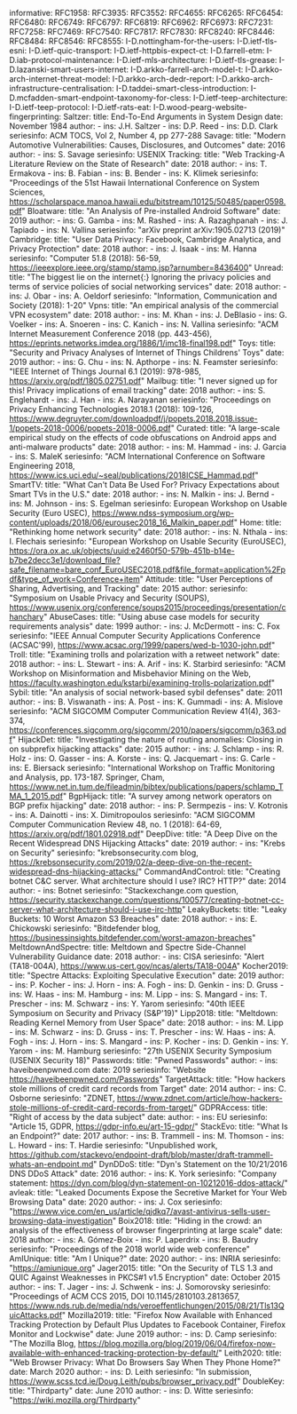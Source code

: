 informative:
  RFC1958:
  RFC3935: 
  RFC3552:
  RFC4655:
  RFC6265:
  RFC6454:
  RFC6480:
  RFC6749:
  RFC6797:
  RFC6819:
  RFC6962:
  RFC6973:
  RFC7231:
  RFC7258:
  RFC7469:
  RFC7540:
  RFC7817:
  RFC7830:
  RFC8240:
  RFC8446:
  RFC8484:
  RFC8546:
  RFC8555:
  I-D.nottingham-for-the-users:
  I-D.ietf-tls-esni:
  I-D.ietf-quic-transport:
  I-D.ietf-httpbis-expect-ct:
  I-D.farrell-etm:
  I-D.iab-protocol-maintenance:
  I-D.ietf-mls-architecture:
  I-D.ietf-tls-grease:
  I-D.lazanski-smart-users-internet:
  I-D.arkko-farrell-arch-model-t: 
  I-D.arkko-arch-internet-threat-model:
  I-D.arkko-arch-dedr-report:
  I-D.arkko-arch-infrastructure-centralisation:
  I-D.taddei-smart-cless-introduction:
  I-D.mcfadden-smart-endpoint-taxonomy-for-cless:
  I-D.ietf-teep-architecture:
  I-D.ietf-teep-protocol:
  I-D.ietf-rats-eat:
  I-D.wood-pearg-website-fingerprinting:
  Saltzer:
   title: End-To-End Arguments in System Design
   date: November 1984
   author:
    - ins: J.H. Saltzer
    - ins: D.P. Reed
    - ins: D.D. Clark
   seriesinfo: ACM TOCS, Vol 2, Number 4, pp 277-288
  Savage:
   title: "Modern Automotive Vulnerabilities: Causes, Disclosures, and Outcomes"
   date: 2016
   author:
    - ins: S. Savage
   seriesinfo: USENIX
  Tracking:
   title: "Web Tracking-A Literature Review on the State of Research"
   date: 2018
   author:
    - ins: T. Ermakova
    - ins: B. Fabian
    - ins: B. Bender
    - ins: K. Klimek
   seriesinfo: "Proceedings of the 51st Hawaii International Conference on System Sciences, https://scholarspace.manoa.hawaii.edu/bitstream/10125/50485/paper0598.pdf"
  Bloatware:
   title: "An Analysis of Pre-installed Android Software"
   date: 2019
   author:
    - ins: G. Gamba
    - ins: M. Rashed
    - ins: A. Razaghpanah
    - ins: J. Tapiado
    - ins: N. Vallina
   seriesinfo: "arXiv preprint arXiv:1905.02713 (2019)"
  Cambridge:
   title: "User Data Privacy: Facebook, Cambridge Analytica, and Privacy Protection"
   date: 2018
   author:
    - ins: J. Isaak
    - ins: M. Hanna
   seriesinfo: "Computer 51.8 (2018): 56-59, https://ieeexplore.ieee.org/stamp/stamp.jsp?arnumber=8436400"
  Unread:
   title: "The biggest lie on the internet{:} Ignoring the privacy policies and terms of service policies of social networking services"
   date: 2018
   author:
    - ins: J. Obar
    - ins: A. Oeldorf
   seriesinfo: "Information, Communication and Society (2018): 1-20"
  Vpns:
   title: "An empirical analysis of the commercial VPN ecosystem"
   date: 2018
   author:
    - ins: M. Khan
    - ins: J. DeBlasio
    - ins: G. Voelker
    - ins: A. Snoeren
    - ins: C. Kanich
    - ins: N. Vallina
   seriesinfo: "ACM Internet Measurement Conference 2018 (pp. 443-456), https://eprints.networks.imdea.org/1886/1/imc18-final198.pdf"
  Toys:
   title: "Security and Privacy Analyses of Internet of Things Childrens' Toys"
   date: 2019
   author:
    - ins: G. Chu
    - ins: N. Apthorpe
    - ins: N. Feamster
   seriesinfo: "IEEE Internet of Things Journal 6.1 (2019): 978-985, https://arxiv.org/pdf/1805.02751.pdf"
  Mailbug:
   title: "I never signed up for this! Privacy implications of email tracking"
   date: 2018
   author:
    - ins: S. Englehardt
    - ins: J. Han
    - ins: A. Narayanan
   seriesinfo: "Proceedings on Privacy Enhancing Technologies 2018.1 (2018): 109-126, https://www.degruyter.com/downloadpdf/j/popets.2018.2018.issue-1/popets-2018-0006/popets-2018-0006.pdf"
  Curated:
   title: "A large-scale empirical study on the effects of code obfuscations on Android apps and anti-malware products"
   date: 2018
   author:
    - ins: M. Hammad
    - ins: J. Garcia
    - ins: S. MaleK
   seriesinfo: "ACM International Conference on Software Engineering 2018, https://www.ics.uci.edu/~seal/publications/2018ICSE_Hammad.pdf"
  SmartTV:
   title: "What Can't Data Be Used For? Privacy Expectations about Smart TVs in the U.S."
   date: 2018
   author:
    - ins: N. Malkin
    - ins: J. Bernd
    - ins: M. Johnson
    - ins: S. Egelman
   seriesinfo: European Workshop on Usable Security (Euro USEC), https://www.ndss-symposium.org/wp-content/uploads/2018/06/eurousec2018_16_Malkin_paper.pdf"
  Home:
   title: "Rethinking home network security"
   date: 2018
   author:
    - ins: N. Nthala
    - ins: I. Flechais
   seriesinfo: "European Workshop on Usable Security (EuroUSEC), https://ora.ox.ac.uk/objects/uuid:e2460f50-579b-451b-b14e-b7be2decc3e1/download_file?safe_filename=bare_conf_EuroUSEC2018.pdf&file_format=application%2Fpdf&type_of_work=Conference+item"
  Attitude:
   title: "User Perceptions of Sharing, Advertising, and Tracking"
   date: 2015
   author:
   seriesinfo: "Symposium on Usable Privacy and Security (SOUPS), https://www.usenix.org/conference/soups2015/proceedings/presentation/chanchary"
  AbuseCases:
   title: "Using abuse case models for security requirements analysis"
   date: 1999
   author:
    - ins: J. McDermott
    - ins: C. Fox
   seriesinfo: "IEEE Annual Computer Security Applications Conference (ACSAC'99), https://www.acsac.org/1999/papers/wed-b-1030-john.pdf"
  Troll:
   title: "Examining trolls and polarization with a retweet network"
   date: 2018
   author:
    - ins: L. Stewart
    - ins: A. Arif
    - ins: K. Starbird
   seriesinfo: "ACM Workshop on Misinformation and Misbehavior Mining on the Web, https://faculty.washington.edu/kstarbi/examining-trolls-polarization.pdf"
  Sybil:
    title: "An analysis of social network-based sybil defenses"
    date: 2011
    author:
    - ins: B. Viswanath
    - ins: A. Post
    - ins: K. Gummadi
    - ins: A. Mislove
    seriesinfo: "ACM SIGCOMM Computer Communication Review 41(4), 363-374, https://conferences.sigcomm.org/sigcomm/2010/papers/sigcomm/p363.pdf"
  HijackDet:
   title: "Investigating the nature of routing anomalies: Closing in on subprefix hijacking attacks"
   date: 2015
   author:
    - ins: J. Schlamp
    - ins: R. Holz
    - ins: O. Gasser
    - ins: A. Korste
    - ins: Q. Jacquemart
    - ins: G. Carle
    - ins: E. Biersack
   seriesinfo: "International Workshop on Traffic Monitoring and Analysis, pp. 173-187. Springer, Cham, https://www.net.in.tum.de/fileadmin/bibtex/publications/papers/schlamp_TMA_1_2015.pdf"
  BgpHijack:
   title: "A survey among network operators on BGP prefix hijacking"
   date: 2018
   author:
    - ins: P. Sermpezis
    - ins: V. Kotronis
    - ins: A. Dainotti
    - ins: X. Dimitropoulos
   seriesinfo: "ACM SIGCOMM Computer Communication Review 48, no. 1 (2018): 64-69, https://arxiv.org/pdf/1801.02918.pdf"
  DeepDive:
   title: "A Deep Dive on the Recent Widespread DNS Hijacking Attacks"
   date: 2019
   author:
    - ins: "Krebs on Security"
   seriesinfo: "krebsonsecurity.com blog, https://krebsonsecurity.com/2019/02/a-deep-dive-on-the-recent-widespread-dns-hijacking-attacks/"
  CommandAndControl:
   title: "Creating botnet C&C server. What architecture should I use? IRC? HTTP?"
   date: 2014
   author: 
    - ins: Botnet
   seriesinfo: "Stackexchange.com question, https://security.stackexchange.com/questions/100577/creating-botnet-cc-server-what-architecture-should-i-use-irc-http"
  LeakyBuckets:
   title: "Leaky Buckets: 10 Worst Amazon S3 Breaches"
   date: 2018
   author:
    - ins: E. Chickowski
   seriesinfo: "Bitdefender blog, https://businessinsights.bitdefender.com/worst-amazon-breaches"
  MeltdownAndSpectre:
   title: Meltdown and Spectre Side-Channel Vulnerability Guidance
   date: 2018
   author:
    - ins: CISA
   seriesinfo: "Alert (TA18-004A), https://www.us-cert.gov/ncas/alerts/TA18-004A"
  Kocher2019:
   title: "Spectre Attacks: Exploiting Speculative Execution"
   date: 2019
   author:
    - ins: P. Kocher
    - ins: J. Horn
    - ins: A. Fogh
    - ins: D. Genkin
    - ins: D. Gruss
    - ins: W. Haas
    - ins: M. Hamburg
    - ins: M. Lipp
    - ins: S. Mangard
    - ins: T. Prescher
    - ins: M. Schwarz
    - ins: Y. Yarom
   seriesinfo: "40th IEEE Symposium on Security and Privacy (S&P'19)"
  Lipp2018:
   title: "Meltdown: Reading Kernel Memory from User Space"
   date: 2018
   author:
    - ins: M. Lipp
    - ins: M. Schwarz
    - ins: D. Gruss
    - ins: T. Prescher
    - ins: W. Haas
    - ins: A. Fogh
    - ins: J. Horn
    - ins: S. Mangard
    - ins: P. Kocher
    - ins: D. Genkin
    - ins: Y. Yarom
    - ins: M. Hamburg
   seriesinfo: "27th USENIX Security Symposium (USENIX Security 18)"
  Passwords:
   title: "Pwned Passwords"
   author:
    - ins: haveibeenpwned.com
   date: 2019
   seriesinfo: "Website https://haveibeenpwned.com/Passwords"
  TargetAttack:
    title: "How hackers stole millions of credit card records from Target"
    date: 2014
    author:
     - ins: C. Osborne
    seriesinfo: "ZDNET, https://www.zdnet.com/article/how-hackers-stole-millions-of-credit-card-records-from-target/"
  GDPRAccess:
   title: "Right of access by the data subject"
   date: 
   author:
    - ins: EU
   seriesinfo: "Article 15, GDPR, https://gdpr-info.eu/art-15-gdpr/"
  StackEvo:
   title: "What Is an Endpoint?"
   date: 2017
   author:
    - ins: B. Trammell
    - ins: M. Thomson
    - ins: L. Howard
    - ins: T. Hardie
   seriesinfo: "Unpublished work, https://github.com/stackevo/endpoint-draft/blob/master/draft-trammell-whats-an-endpoint.md"
  DynDDoS:
    title: "Dyn's Statement on the 10/21/2016 DNS DDoS Attack"
    date: 2016
    author: 
    - ins: K. York
    seriesinfo: "Company statement: https://dyn.com/blog/dyn-statement-on-10212016-ddos-attack/"
  avleak:
    title: "Leaked Documents Expose the Secretive Market for Your Web Browsing Data"
    date: 2020
    author:
    - ins: J. Cox
    seriesinfo: "https://www.vice.com/en_us/article/qjdkq7/avast-antivirus-sells-user-browsing-data-investigation"
  Boix2018:
    title: "Hiding in the crowd: an analysis of the effectiveness of browser fingerprinting at large scale"
    date: 2018
    author:
    - ins: A. Gómez-Boix
    - ins: P. Laperdrix
    - ins: B. Baudry
    seriesinfo: "Proceedings of the 2018 world wide web conference"
  AmIUnique:
    title: "Am I Unique?"
    date: 2020
    author:
    - ins: INRIA
    seriesinfo: "https://amiunique.org"
  Jager2015:
    title: "On the Security of TLS 1.3 and QUIC Against Weaknesses in PKCS#1 v1.5 Encryption"
    date: October 2015
    author:
    - ins: T. Jager
    - ins: J. Schwenk
    - ins: J. Somorovsky
    seriesinfo: "Proceedings of ACM CCS 2015, DOI 10.1145/2810103.2813657, https://www.nds.rub.de/media/nds/veroeffentlichungen/2015/08/21/Tls13QuicAttacks.pdf"
  Mozilla2019:
    title: "Firefox Now Available with Enhanced Tracking Protection by Default Plus Updates to Facebook Container, Firefox Monitor and Lockwise"
    date: June 2019
    author:
    - ins: D. Camp
    seriesinfo: "The Mozilla Blog, https://blog.mozilla.org/blog/2019/06/04/firefox-now-available-with-enhanced-tracking-protection-by-default/"
  Leith2020:
    title: "Web Browser Privacy: What Do Browsers Say When They Phone Home?"
    date: March 2020
    author:
    - ins: D. Leith
    seriesinfo: "In submission, https://www.scss.tcd.ie/Doug.Leith/pubs/browser_privacy.pdf"
  DoubleKey:
    title: "Thirdparty"
    date: June 2010
    author:
    - ins: D. Witte
    seriesinfo: "https://wiki.mozilla.org/Thirdparty"

